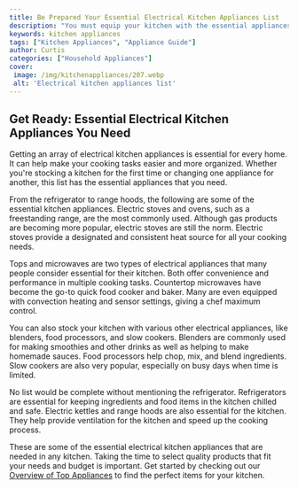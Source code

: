 ```yaml
---
title: Be Prepared Your Essential Electrical Kitchen Appliances List
description: "You must equip your kitchen with the essential appliances needed to keep the kitchen running smoothly In this blog post find a comprehensive list of must-have electrical appliances and tips for making sure you are always prepared"
keywords: kitchen appliances
tags: ["Kitchen Appliances", "Appliance Guide"]
author: Curtis
categories: ["Household Appliances"]
cover: 
 image: /img/kitchenappliances/207.webp
 alt: 'Electrical kitchen appliances list'
---
```

## Get Ready: Essential Electrical Kitchen Appliances You Need

Getting an array of electrical kitchen appliances is essential for every home. It can help make your cooking tasks easier and more organized. Whether you're stocking a kitchen for the first time or changing one appliance for another, this list has the essential appliances that you need. 

From the refrigerator to range hoods, the following are some of the essential kitchen appliances. Electric stoves and ovens, such as a freestanding range, are the most commonly used. Although gas products are becoming more popular, electric stoves are still the norm. Electric stoves provide a designated and consistent heat source for all your cooking needs.

Tops and microwaves are two types of electrical appliances that many people consider essential for their kitchen. Both offer convenience and performance in multiple cooking tasks. Countertop microwaves have become the go-to quick food cooker and baker. Many are even equipped with convection heating and sensor settings, giving a chef maximum control. 

You can also stock your kitchen with various other electrical appliances, like blenders, food processors, and slow cookers. Blenders are commonly used for making smoothies and other drinks as well as helping to make homemade sauces. Food processors help chop, mix, and blend ingredients. Slow cookers are also very popular, especially on busy days when time is limited. 

No list would be complete without mentioning the refrigerator. Refrigerators are essential for keeping ingredients and food items in the kitchen chilled and safe. Electric kettles and range hoods are also essential for the kitchen. They help provide ventilation for the kitchen and speed up the cooking process. 

These are some of the essential electrical kitchen appliances that are needed in any kitchen. Taking the time to select quality products that fit your needs and budget is important. Get started by checking out our [Overview of Top Appliances](./pages/appliance-overview) to find the perfect items for your kitchen.

